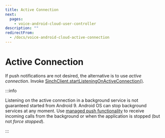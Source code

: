 ```yaml
---
title: Active Connection
next:
  pages:
    - voice-android-cloud-user-controller
description: ""
redirectFrom:
  - /docs/voice-android-cloud-active-connection
---
```


# Active Connection

If push notifications are not desired, the alternative is to use _active connection_. Invoke [SinchClient.startListeningOnActiveConnection()](reference\com\sinch\android\rtc\SinchClient.html).

:::info ️

Listening on the active connection in a background service is not guaranteed started from Android 9. Android OS can stop background services at any moment. Use [managed push functionality](android-cloud-push-notifications.md) to receive incoming calls from the background or when the application is stopped (but not _force stopped_).

:::
